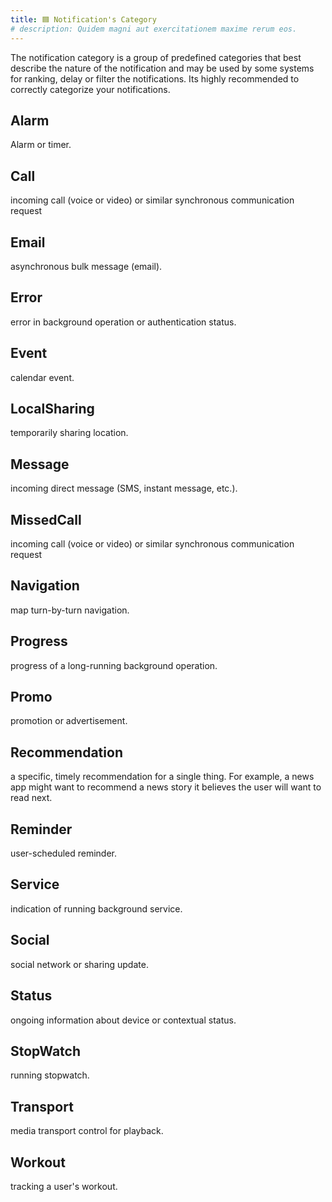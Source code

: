 ```yaml
---
title: 🟦 Notification's Category
# description: Quidem magni aut exercitationem maxime rerum eos.
---
```


The notification category is a group of predefined categories that best describe the nature of the notification and may be used by some systems for ranking, delay or filter the notifications. Its highly recommended to correctly categorize your notifications.

## Alarm

Alarm or timer.

## Call

incoming call (voice or video) or similar synchronous communication request

## Email

asynchronous bulk message (email).

## Error

error in background operation or authentication status.

## Event

calendar event.

## LocalSharing

temporarily sharing location.

## Message

incoming direct message (SMS, instant message, etc.).

## MissedCall

incoming call (voice or video) or similar synchronous communication request

## Navigation

map turn-by-turn navigation.

## Progress

progress of a long-running background operation.

## Promo

promotion or advertisement.

## Recommendation

a specific, timely recommendation for a single thing. For example, a news app might want to recommend a news story it believes the user will want to read next.

## Reminder

user-scheduled reminder.

## Service

indication of running background service.

## Social

social network or sharing update.

## Status

ongoing information about device or contextual status.

## StopWatch

running stopwatch.

## Transport

media transport control for playback.

## Workout

tracking a user's workout.
